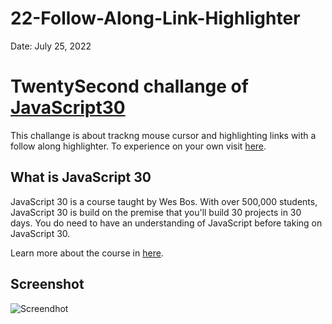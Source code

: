 # 22-Follow-Along-Link-Highlighter

Date: July 25, 2022

# TwentySecond challange of [JavaScript30](https://javascript30.com/)

This challange is about trackng mouse cursor and highlighting links with a follow along highlighter. To experience on your own visit [here](https://rohit-saini7.github.io/22-Follow-Along-Link-Highlighter/).

## What is JavaScript 30

JavaScript 30 is a course taught by Wes Bos. With over 500,000 students, JavaScript 30 is build on the premise that you'll build 30 projects in 30 days. You do need to have an understanding of JavaScript before taking on JavaScript 30.

Learn more about the course in [here](https://javascript30.com/).

## Screenshot

![Screendhot](./assets/demo.gif)
